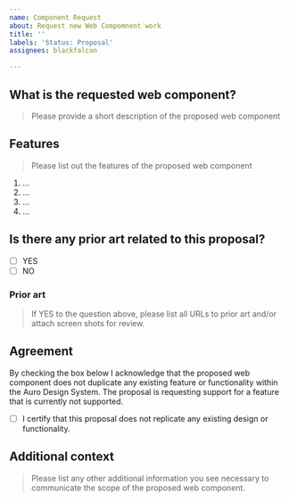 ```yaml
---
name: Component Request
about: Request new Web Compomnent work
title: ''
labels: 'Status: Proposal'
assignees: blackfalcon

---
```


## What is the requested web component?

> Please provide a short description of the proposed web component

## Features

> Please list out the features of the proposed web component

1. ...
1. ...
1. ...
1. ...

## Is there any prior art related to this proposal?

- [ ] YES
- [ ] NO

### Prior art

> If YES to the question above, please list all URLs to prior art and/or attach screen shots for review.

## Agreement

By checking the box below I acknowledge that the proposed web component does not duplicate any existing feature or functionality within the Auro Design System. The proposal is requesting support for a feature that is currently not supported.

- [ ] I certify that this proposal does not replicate any existing design or functionality.

## Additional context

> Please list any other additional information you see necessary to communicate the scope of the proposed web component.

